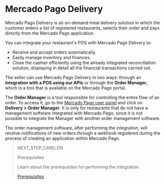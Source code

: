# Mercado Pago Delivery

Mercado Pago Delivery is an on-demand meal delivery solution in which the customer enters a list of registered restaurants, selects their order and pays directly from the Mercado Pago application.

You can integrate your restaurant's POS with Mercado Pago Delivery to:

* Receive and accept orders automatically.
* Easily manage inventory and finances.
* Close the cashier efficiently using the already integrated reconciliation solution, displaying in detail all the financial transactions carried out.

The seller can use Mercado Pago Delivery in two ways: through an **integration with a POS using our APIs** or through the **Order Manager**, which is a tool that is available on the Mercado Pago portal.

The **Order Manager** is a tool responsible for controlling the entire flow of an order. To access it, go to the [Mercado Pago user panel](https://www.mercadopago[FAKER][URL][DOMAIN]/home) and click on **Delivery > Order Manager**. It is only for restaurants that do not have a management software integrated with Mercado Pago, since it is not possible to integrate the Manager with another order management software.

The order management software, after performing the integration, will receive notifications of new orders through a webhook registered during the process of creating an application within Mercado Pago.

> NEXT_STEP_CARD_EN
>
> Prerequisites
>
> Learn about the prerequisites for performing the integration.
>
> [Prerequisites](https://www.mercadopago[FAKER][URL][DOMAIN]/developers/en/guides/mp-delivery/previous-requirements)

